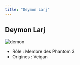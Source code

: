 ```yaml
---
title: "Deymon Larj"
---
```


Deymon Larj
-----------

![demon](/images/stories/saga/gundamage/persos/demon.png)
- Rôle : Membre des Phantom 3  
- Origines : Veigan

